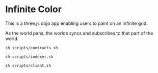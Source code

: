 # Infinite Color

This is a three.js dojo app enabling users to paint on an infinite grid.

As the world pans, the worlds syncs and subscribes to that part of the world.

```
sh scripts/contracts.sh
```

```
sh scripts/indexer.sh
```

```
sh scripts/client.sh
```
